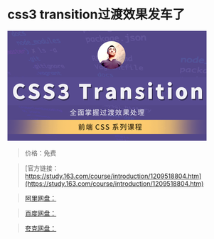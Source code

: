 # css3 transition过渡效果发车了

![img](../../../assets/study163/free/cf9e8dd55f4746399b1c5ee57c109cc7.png)

> 价格：免费

> [官方链接：https://study.163.com/course/introduction/1209518804.htm](https://study.163.com/course/introduction/1209518804.htm)

> [阿里网盘：]()

> [百度网盘：]()

> [夸克网盘：]()

